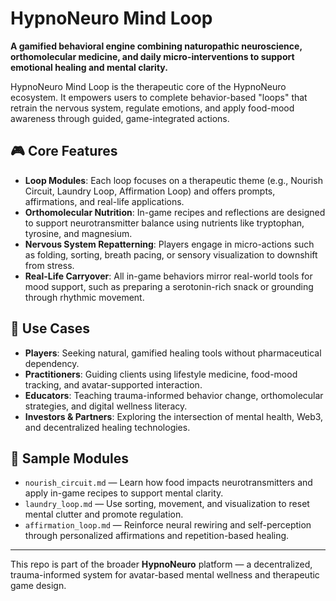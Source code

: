 # HypnoNeuro Mind Loop

**A gamified behavioral engine combining naturopathic neuroscience, orthomolecular medicine, and daily micro-interventions to support emotional healing and mental clarity.**

HypnoNeuro Mind Loop is the therapeutic core of the HypnoNeuro ecosystem. It empowers users to complete behavior-based "loops" that retrain the nervous system, regulate emotions, and apply food-mood awareness through guided, game-integrated actions.

## 🎮 Core Features

- **Loop Modules**: Each loop focuses on a therapeutic theme (e.g., Nourish Circuit, Laundry Loop, Affirmation Loop) and offers prompts, affirmations, and real-life applications.
- **Orthomolecular Nutrition**: In-game recipes and reflections are designed to support neurotransmitter balance using nutrients like tryptophan, tyrosine, and magnesium.
- **Nervous System Repatterning**: Players engage in micro-actions such as folding, sorting, breath pacing, or sensory visualization to downshift from stress.
- **Real-Life Carryover**: All in-game behaviors mirror real-world tools for mood support, such as preparing a serotonin-rich snack or grounding through rhythmic movement.

## 🧠 Use Cases

- **Players**: Seeking natural, gamified healing tools without pharmaceutical dependency.
- **Practitioners**: Guiding clients using lifestyle medicine, food-mood tracking, and avatar-supported interaction.
- **Educators**: Teaching trauma-informed behavior change, orthomolecular strategies, and digital wellness literacy.
- **Investors & Partners**: Exploring the intersection of mental health, Web3, and decentralized healing technologies.

## 🚀 Sample Modules

- `nourish_circuit.md` — Learn how food impacts neurotransmitters and apply in-game recipes to support mental clarity.
- `laundry_loop.md` — Use sorting, movement, and visualization to reset mental clutter and promote regulation.
- `affirmation_loop.md` — Reinforce neural rewiring and self-perception through personalized affirmations and repetition-based healing.

---

This repo is part of the broader **HypnoNeuro** platform — a decentralized, trauma-informed system for avatar-based mental wellness and therapeutic game design.

